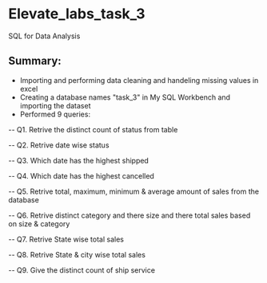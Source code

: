 # Elevate_labs_task_3
SQL for Data Analysis

## Summary:
- Importing and performing data cleaning and handeling missing values in excel
- Creating a database names "task_3" in My SQL Workbench and importing the dataset
- Performed 9 queries:
  
 --  Q1. Retrive the distinct count of status from table
  
 --  Q2. Retrive date wise status
 
 --  Q3. Which date has the highest shipped
 
 --  Q4. Which date has the highest cancelled
 
 --  Q5. Retrive total, maximum, minimum & average amount of sales from the database
 
 --  Q6. Retrive distinct category and there size and there total sales based on size & category
 
 --  Q7. Retrive State wise total sales
 
 --  Q8. Retrive State & city wise total sales
 
 --  Q9. Give the distinct count of ship service
  
